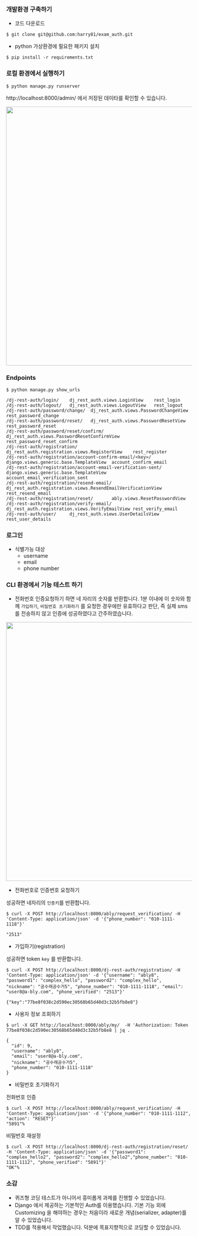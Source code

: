 ### 개발환경 구축하기
- 코드 다운로드
```
$ git clone git@github.com:harry81/exam_auth.git
```

- python 가상환경에 필요한 패키지 설치
```
$ pip install -r requirements.txt
```

### 로컬 환경에서 실행하기
```
$ python manage.py runserver
```
http://localhost:8000/admin/ 에서 저장된 데이타를 확인할 수 있습니다.

<img src="https://hm-public-static.s3.ap-northeast-2.amazonaws.com/images/sc-ably-admin.png" width="700px">

### Endpoints
```
$ python manage.py show_urls

/dj-rest-auth/login/    dj_rest_auth.views.LoginView    rest_login
/dj-rest-auth/logout/   dj_rest_auth.views.LogoutView   rest_logout
/dj-rest-auth/password/change/  dj_rest_auth.views.PasswordChangeView   rest_password_change
/dj-rest-auth/password/reset/   dj_rest_auth.views.PasswordResetView    rest_password_reset
/dj-rest-auth/password/reset/confirm/   dj_rest_auth.views.PasswordResetConfirmView     rest_password_reset_confirm
/dj-rest-auth/registration/     dj_rest_auth.registration.views.RegisterView    rest_register
/dj-rest-auth/registration/account-confirm-email/<key>/ django.views.generic.base.TemplateView  account_confirm_email
/dj-rest-auth/registration/account-email-verification-sent/     django.views.generic.base.TemplateView  account_email_verification_sent
/dj-rest-auth/registration/resend-email/        dj_rest_auth.registration.views.ResendEmailVerificationView     rest_resend_email
/dj-rest-auth/registration/reset/       ably.views.ResetPasswordView
/dj-rest-auth/registration/verify-email/        dj_rest_auth.registration.views.VerifyEmailView rest_verify_email
/dj-rest-auth/user/     dj_rest_auth.views.UserDetailsView      rest_user_details
```

### 로그인
- 식별가능 대상
  - username
  - email
  - phone number


### CLI 환경에서 기능 테스트 하기
- 전화번호 인증요청하기 하면 네 자리의 숫자를 반환합니다. 1분 이내에 이 숫자와 함께 `가입하기`, `비밀번호 초기화하기` 를 요청한 경우에만 유효하다고 판단, 즉 실제 sms를 전송하지 않고 인증에 성공하였다고 간주하였습니다.

<img src="https://hm-public-static.s3.ap-northeast-2.amazonaws.com/images/sc-ably-list-verification.png" width="700px">

- 전화번호로 인증번호 요청하기

성공하면 네자리의 `인증키`를 반환합니다.
```
$ curl -X POST http://localhost:8000/ably/request_verification/ -H 'Content-Type: application/json' -d '{"phone_number": "010-1111-1118"}'

"2513"
```

- 가입하기(registration)

성공하면 token `key` 를 반환합니다.
```
$ curl -X POST http://localhost:8000/dj-rest-auth/registration/ -H 'Content-Type: application/json' -d '{"username": "ably8", "password1": "complex_hello", "password2": "complex_hello", "nickname": "공수래공수거5", "phone_number": "010-1111-1118", "email": "user8@a-bly.com", "phone_verified": "2513"}'

{"key":"77be8f038c2d590ec30568b65d40d3c32b5fb8e8"}
```

- 사용자 정보 조회하기
```
$ url -X GET http://localhost:8000/ably/my/  -H 'Authorization: Token 77be8f038c2d590ec30568b65d40d3c32b5fb8e8 | jq .

{
  "id": 9,
  "username": "ably8",
  "email": "user8@a-bly.com",
  "nickname": "공수래공수거5",
  "phone_number": "010-1111-1118"
}
```

- 비밀번호 초기화하기

전화번호 인증
```
$ curl -X POST http://localhost:8000/ably/request_verification/ -H 'Content-Type: application/json' -d '{"phone_number": "010-1111-1112", "action": "RESET"}'
"5891"%
```

비밀번호 재설정
```
$ curl -X POST http://localhost:8000/dj-rest-auth/registration/reset/ -H 'Content-Type: application/json' -d '{"password1": "complex_hello2", "password2": "complex_hello2","phone_number": "010-1111-1112", "phone_verified": "5891"}'
"OK"%
```

### 소감
 - 퀴즈형 코딩 테스트가 아니어서 흥미롭게 과제를 진행할 수 있었습니다.
 - Django 에서 제공하는 기본적인 Auth를 이용했습니다. 기본 기능 외에 Customizing 을 해야하는 경우는 처음이라 새로운 개념(serializer, adapter)를 알 수 있었습니다.
 - TDD를 적용해서 작업했습니다. 덕분에 목표지향적으로 코딩할 수 있었습니다.
